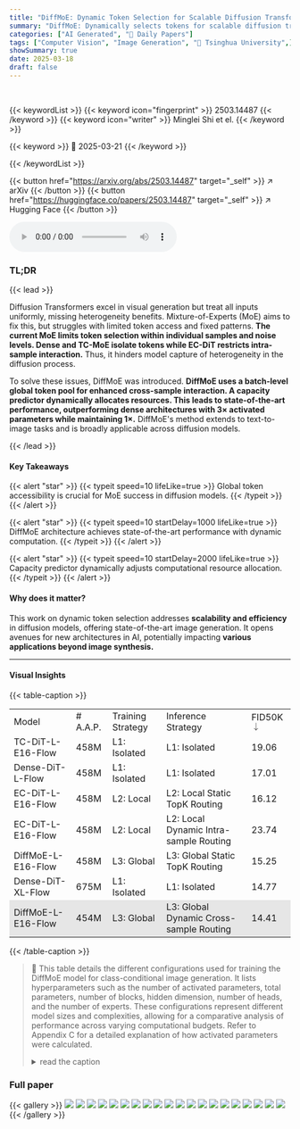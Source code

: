 ```yaml
---
title: "DiffMoE: Dynamic Token Selection for Scalable Diffusion Transformers"
summary: "DiffMoE: Dynamically selects tokens for scalable diffusion transformers, unlocking new efficiency levels in image generation."
categories: ["AI Generated", "🤗 Daily Papers"]
tags: ["Computer Vision", "Image Generation", "🏢 Tsinghua University",]
showSummary: true
date: 2025-03-18
draft: false
---
```


<br>

{{< keywordList >}}
{{< keyword icon="fingerprint" >}} 2503.14487 {{< /keyword >}}
{{< keyword icon="writer" >}} Minglei Shi et el. {{< /keyword >}}
 
{{< keyword >}} 🤗 2025-03-21 {{< /keyword >}}
 
{{< /keywordList >}}

{{< button href="https://arxiv.org/abs/2503.14487" target="_self" >}}
↗ arXiv
{{< /button >}}
{{< button href="https://huggingface.co/papers/2503.14487" target="_self" >}}
↗ Hugging Face
{{< /button >}}



<audio controls>
    <source src="https://ai-paper-reviewer.com/2503.14487/podcast.wav" type="audio/wav">
    Your browser does not support the audio element.
</audio>


### TL;DR


{{< lead >}}

Diffusion Transformers excel in visual generation but treat all inputs uniformly, missing heterogeneity benefits. Mixture-of-Experts (MoE) aims to fix this, but struggles with limited token access and fixed patterns. **The current MoE limits token selection within individual samples and noise levels. Dense and TC-MoE isolate tokens while EC-DiT restricts intra-sample interaction.** Thus, it hinders model capture of heterogeneity in the diffusion process.



To solve these issues, DiffMoE was introduced. **DiffMoE uses a batch-level global token pool for enhanced cross-sample interaction. A capacity predictor dynamically allocates resources. This leads to state-of-the-art performance, outperforming dense architectures with 3× activated parameters while maintaining 1×.** DiffMoE's method extends to text-to-image tasks and is broadly applicable across diffusion models.

{{< /lead >}}


#### Key Takeaways

{{< alert "star" >}}
{{< typeit speed=10 lifeLike=true >}} Global token accessibility is crucial for MoE success in diffusion models. {{< /typeit >}}
{{< /alert >}}

{{< alert "star" >}}
{{< typeit speed=10 startDelay=1000 lifeLike=true >}} DiffMoE architecture achieves state-of-the-art performance with dynamic computation. {{< /typeit >}}
{{< /alert >}}

{{< alert "star" >}}
{{< typeit speed=10 startDelay=2000 lifeLike=true >}} Capacity predictor dynamically adjusts computational resource allocation. {{< /typeit >}}
{{< /alert >}}

#### Why does it matter?
This work on dynamic token selection addresses **scalability and efficiency** in diffusion models, offering state-of-the-art image generation. It opens avenues for new architectures in AI, potentially impacting **various applications beyond image synthesis.**

------
#### Visual Insights





{{< table-caption >}}
<table class="ltx_tabular ltx_centering ltx_align_middle" id="A1.T8.1">
<tr class="ltx_tr" id="A1.T8.1.1">
<td class="ltx_td ltx_align_left ltx_border_tt" id="A1.T8.1.1.2">Model</td>
<td class="ltx_td ltx_align_center ltx_border_tt" id="A1.T8.1.1.3"># A.A.P.</td>
<td class="ltx_td ltx_align_left ltx_border_tt" id="A1.T8.1.1.4">Training Strategy</td>
<td class="ltx_td ltx_align_left ltx_border_tt" id="A1.T8.1.1.5">Inference Strategy</td>
<td class="ltx_td ltx_align_left ltx_border_tt" id="A1.T8.1.1.1">FID50K <math alttext="\downarrow" class="ltx_Math" display="inline" id="A1.T8.1.1.1.m1.1"><semantics id="A1.T8.1.1.1.m1.1a"><mo id="A1.T8.1.1.1.m1.1.1" stretchy="false" xref="A1.T8.1.1.1.m1.1.1.cmml">↓</mo><annotation-xml encoding="MathML-Content" id="A1.T8.1.1.1.m1.1b"><ci id="A1.T8.1.1.1.m1.1.1.cmml" xref="A1.T8.1.1.1.m1.1.1">↓</ci></annotation-xml><annotation encoding="application/x-tex" id="A1.T8.1.1.1.m1.1c">\downarrow</annotation><annotation encoding="application/x-llamapun" id="A1.T8.1.1.1.m1.1d">↓</annotation></semantics></math>
</td>
</tr>
<tr class="ltx_tr" id="A1.T8.1.2">
<td class="ltx_td ltx_align_left ltx_border_t" id="A1.T8.1.2.1">TC-DiT-L-E16-Flow</td>
<td class="ltx_td ltx_align_center ltx_border_t" id="A1.T8.1.2.2">458M</td>
<td class="ltx_td ltx_align_left ltx_border_t" id="A1.T8.1.2.3">L1: Isolated</td>
<td class="ltx_td ltx_align_left ltx_border_t" id="A1.T8.1.2.4">L1: Isolated</td>
<td class="ltx_td ltx_align_left ltx_border_t" id="A1.T8.1.2.5">19.06</td>
</tr>
<tr class="ltx_tr" id="A1.T8.1.3">
<td class="ltx_td ltx_align_left" id="A1.T8.1.3.1">Dense-DiT-L-Flow</td>
<td class="ltx_td ltx_align_center" id="A1.T8.1.3.2">458M</td>
<td class="ltx_td ltx_align_left" id="A1.T8.1.3.3">L1: Isolated</td>
<td class="ltx_td ltx_align_left" id="A1.T8.1.3.4">L1: Isolated</td>
<td class="ltx_td ltx_align_left" id="A1.T8.1.3.5">17.01</td>
</tr>
<tr class="ltx_tr" id="A1.T8.1.4">
<td class="ltx_td ltx_align_left" id="A1.T8.1.4.1">EC-DiT-L-E16-Flow</td>
<td class="ltx_td ltx_align_center" id="A1.T8.1.4.2">458M</td>
<td class="ltx_td ltx_align_left" id="A1.T8.1.4.3">L2: Local</td>
<td class="ltx_td ltx_align_left" id="A1.T8.1.4.4">L2: Local Static TopK Routing</td>
<td class="ltx_td ltx_align_left" id="A1.T8.1.4.5">16.12</td>
</tr>
<tr class="ltx_tr" id="A1.T8.1.5">
<td class="ltx_td ltx_align_left" id="A1.T8.1.5.1">EC-DiT-L-E16-Flow</td>
<td class="ltx_td ltx_align_center" id="A1.T8.1.5.2">458M</td>
<td class="ltx_td ltx_align_left" id="A1.T8.1.5.3">L2: Local</td>
<td class="ltx_td ltx_align_left" id="A1.T8.1.5.4">L2: Local Dynamic Intra-sample Routing</td>
<td class="ltx_td ltx_align_left" id="A1.T8.1.5.5">23.74</td>
</tr>
<tr class="ltx_tr" id="A1.T8.1.6">
<td class="ltx_td ltx_align_left" id="A1.T8.1.6.1">DiffMoE-L-E16-Flow</td>
<td class="ltx_td ltx_align_center" id="A1.T8.1.6.2">458M</td>
<td class="ltx_td ltx_align_left" id="A1.T8.1.6.3">L3: Global</td>
<td class="ltx_td ltx_align_left" id="A1.T8.1.6.4">L3: Global Static TopK Routing</td>
<td class="ltx_td ltx_align_left" id="A1.T8.1.6.5">15.25</td>
</tr>
<tr class="ltx_tr" id="A1.T8.1.7">
<td class="ltx_td ltx_align_left ltx_border_t" id="A1.T8.1.7.1">Dense-DiT-XL-Flow</td>
<td class="ltx_td ltx_align_center ltx_border_t" id="A1.T8.1.7.2">675M</td>
<td class="ltx_td ltx_align_left ltx_border_t" id="A1.T8.1.7.3">L1: Isolated</td>
<td class="ltx_td ltx_align_left ltx_border_t" id="A1.T8.1.7.4">L1: Isolated</td>
<td class="ltx_td ltx_align_left ltx_border_t" id="A1.T8.1.7.5"><span class="ltx_text ltx_framed ltx_framed_underline" id="A1.T8.1.7.5.1">14.77</span></td>
</tr>
<tr class="ltx_tr" id="A1.T8.1.8" style="background-color:#E6E6E6;">
<td class="ltx_td ltx_align_left ltx_border_bb ltx_border_t" id="A1.T8.1.8.1"><span class="ltx_text" id="A1.T8.1.8.1.1" style="background-color:#E6E6E6;">DiffMoE-L-E16-Flow</span></td>
<td class="ltx_td ltx_align_center ltx_border_bb ltx_border_t" id="A1.T8.1.8.2"><span class="ltx_text" id="A1.T8.1.8.2.1" style="background-color:#E6E6E6;">454M</span></td>
<td class="ltx_td ltx_align_left ltx_border_bb ltx_border_t" id="A1.T8.1.8.3"><span class="ltx_text" id="A1.T8.1.8.3.1" style="background-color:#E6E6E6;">L3: Global</span></td>
<td class="ltx_td ltx_align_left ltx_border_bb ltx_border_t" id="A1.T8.1.8.4"><span class="ltx_text" id="A1.T8.1.8.4.1" style="background-color:#E6E6E6;">L3: Global Dynamic Cross-sample Routing</span></td>
<td class="ltx_td ltx_align_left ltx_border_bb ltx_border_t" id="A1.T8.1.8.5"><span class="ltx_text ltx_font_bold" id="A1.T8.1.8.5.1" style="background-color:#E6E6E6;">14.41</span></td>
</tr>
</table>{{< /table-caption >}}

> 🔼 This table details the different configurations used for training the DiffMoE model for class-conditional image generation.  It lists hyperparameters such as the number of activated parameters, total parameters, number of blocks, hidden dimension, number of heads, and the number of experts.  These configurations represent different model sizes and complexities, allowing for a comparative analysis of performance across varying computational budgets. Refer to Appendix C for a detailed explanation of how activated parameters were calculated.
> <details>
> <summary>read the caption</summary>
> Table 1: DiffMoE Model Configurations. Hyperparameter settings and computational specifications for class-conditional models. See Appendix C for activated parameter calculations.
> </details>





### Full paper

{{< gallery >}}
<img src="https://ai-paper-reviewer.com/2503.14487/1.png" class="grid-w50 md:grid-w33 xl:grid-w25" />
<img src="https://ai-paper-reviewer.com/2503.14487/2.png" class="grid-w50 md:grid-w33 xl:grid-w25" />
<img src="https://ai-paper-reviewer.com/2503.14487/3.png" class="grid-w50 md:grid-w33 xl:grid-w25" />
<img src="https://ai-paper-reviewer.com/2503.14487/4.png" class="grid-w50 md:grid-w33 xl:grid-w25" />
<img src="https://ai-paper-reviewer.com/2503.14487/5.png" class="grid-w50 md:grid-w33 xl:grid-w25" />
<img src="https://ai-paper-reviewer.com/2503.14487/6.png" class="grid-w50 md:grid-w33 xl:grid-w25" />
<img src="https://ai-paper-reviewer.com/2503.14487/7.png" class="grid-w50 md:grid-w33 xl:grid-w25" />
<img src="https://ai-paper-reviewer.com/2503.14487/8.png" class="grid-w50 md:grid-w33 xl:grid-w25" />
<img src="https://ai-paper-reviewer.com/2503.14487/9.png" class="grid-w50 md:grid-w33 xl:grid-w25" />
<img src="https://ai-paper-reviewer.com/2503.14487/10.png" class="grid-w50 md:grid-w33 xl:grid-w25" />
<img src="https://ai-paper-reviewer.com/2503.14487/11.png" class="grid-w50 md:grid-w33 xl:grid-w25" />
<img src="https://ai-paper-reviewer.com/2503.14487/12.png" class="grid-w50 md:grid-w33 xl:grid-w25" />
<img src="https://ai-paper-reviewer.com/2503.14487/13.png" class="grid-w50 md:grid-w33 xl:grid-w25" />
<img src="https://ai-paper-reviewer.com/2503.14487/14.png" class="grid-w50 md:grid-w33 xl:grid-w25" />
<img src="https://ai-paper-reviewer.com/2503.14487/15.png" class="grid-w50 md:grid-w33 xl:grid-w25" />
<img src="https://ai-paper-reviewer.com/2503.14487/16.png" class="grid-w50 md:grid-w33 xl:grid-w25" />
<img src="https://ai-paper-reviewer.com/2503.14487/17.png" class="grid-w50 md:grid-w33 xl:grid-w25" />
<img src="https://ai-paper-reviewer.com/2503.14487/18.png" class="grid-w50 md:grid-w33 xl:grid-w25" />
<img src="https://ai-paper-reviewer.com/2503.14487/19.png" class="grid-w50 md:grid-w33 xl:grid-w25" />
<img src="https://ai-paper-reviewer.com/2503.14487/20.png" class="grid-w50 md:grid-w33 xl:grid-w25" />
{{< /gallery >}}